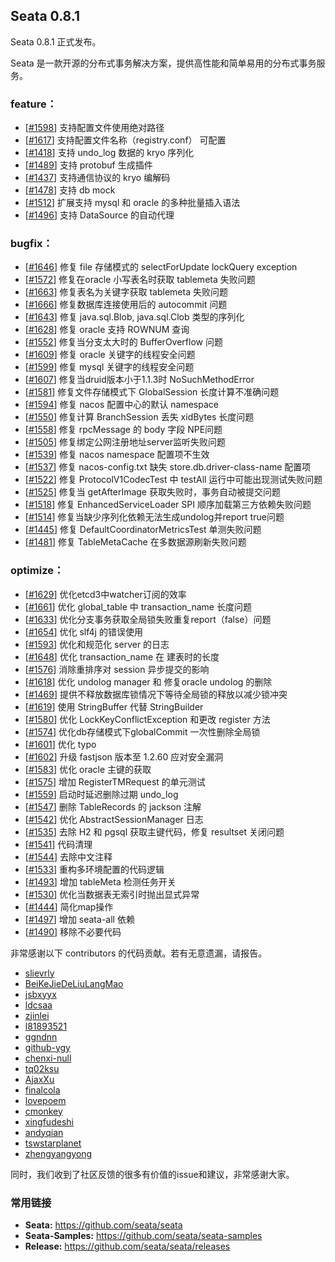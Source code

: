 ## Seata 0.8.1 

Seata 0.8.1 正式发布。

Seata 是一款开源的分布式事务解决方案，提供高性能和简单易用的分布式事务服务。


### feature：
- [[#1598](https://github.com/seata/seata/pull/1598)] 支持配置文件使用绝对路径
- [[#1617](https://github.com/seata/seata/pull/1617)] 支持配置文件名称（registry.conf） 可配置
- [[#1418](https://github.com/seata/seata/pull/1418)] 支持 undo_log 数据的 kryo 序列化
- [[#1489](https://github.com/seata/seata/pull/1489)] 支持 protobuf 生成插件
- [[#1437](https://github.com/seata/seata/pull/1437)] 支持通信协议的 kryo 编解码
- [[#1478](https://github.com/seata/seata/pull/1478)] 支持 db mock
- [[#1512](https://github.com/seata/seata/pull/1512)] 扩展支持 mysql 和 oracle 的多种批量插入语法
- [[#1496](https://github.com/seata/seata/pull/1496)] 支持 DataSource 的自动代理


### bugfix：
- [[#1646](https://github.com/seata/seata/pull/1646)] 修复 file 存储模式的 selectForUpdate lockQuery exception
- [[#1572](https://github.com/seata/seata/pull/1572)] 修复在oracle 小写表名时获取 tablemeta 失败问题 
- [[#1663](https://github.com/seata/seata/pull/1663)] 修复表名为关键字获取 tablemeta 失败问题
- [[#1666](https://github.com/seata/seata/pull/1666)] 修复数据库连接使用后的 autocommit 问题
- [[#1643](https://github.com/seata/seata/pull/1643)] 修复 java.sql.Blob, java.sql.Clob 类型的序列化
- [[#1628](https://github.com/seata/seata/pull/1628)] 修复 oracle 支持 ROWNUM 查询
- [[#1552](https://github.com/seata/seata/pull/1552)] 修复当分支太大时的 BufferOverflow 问题
- [[#1609](https://github.com/seata/seata/pull/1609)] 修复 oracle 关键字的线程安全问题
- [[#1599](https://github.com/seata/seata/pull/1599)] 修复 mysql 关键字的线程安全问题
- [[#1607](https://github.com/seata/seata/pull/1607)] 修复当druid版本小于1.1.3时 NoSuchMethodError
- [[#1581](https://github.com/seata/seata/pull/1581)] 修复文件存储模式下 GlobalSession 长度计算不准确问题 
- [[#1594](https://github.com/seata/seata/pull/1594)] 修复 nacos 配置中心的默认 namespace
- [[#1550](https://github.com/seata/seata/pull/1550)] 修复计算 BranchSession 丢失 xidBytes 长度问题
- [[#1558](https://github.com/seata/seata/pull/1558)] 修复 rpcMessage 的 body 字段 NPE问题
- [[#1505](https://github.com/seata/seata/pull/1505)] 修复绑定公网注册地址server监听失败问题
- [[#1539](https://github.com/seata/seata/pull/1539)] 修复 nacos namespace 配置项不生效
- [[#1537](https://github.com/seata/seata/pull/1537)] 修复 nacos-config.txt 缺失 store.db.driver-class-name 配置项
- [[#1522](https://github.com/seata/seata/pull/1522)] 修复 ProtocolV1CodecTest 中 testAll 运行中可能出现测试失败问题
- [[#1525](https://github.com/seata/seata/pull/1525)] 修复当 getAfterImage 获取失败时，事务自动被提交问题
- [[#1518](https://github.com/seata/seata/pull/1518)] 修复 EnhancedServiceLoader SPI 顺序加载第三方依赖失败问题
- [[#1514](https://github.com/seata/seata/pull/1514)] 修复当缺少序列化依赖无法生成undolog并report true问题
- [[#1445](https://github.com/seata/seata/pull/1445)] 修复 DefaultCoordinatorMetricsTest 单测失败问题
- [[#1481](https://github.com/seata/seata/pull/1481)] 修复 TableMetaCache 在多数据源刷新失败问题



### optimize： 
- [[#1629](https://github.com/seata/seata/pull/1629)] 优化etcd3中watcher订阅的效率
- [[#1661](https://github.com/seata/seata/pull/1661)] 优化 global_table 中 transaction_name 长度问题
- [[#1633](https://github.com/seata/seata/pull/1633)] 优化分支事务获取全局锁失败重复report（false）问题 
- [[#1654](https://github.com/seata/seata/pull/1654)] 优化 slf4j 的错误使用
- [[#1593](https://github.com/seata/seata/pull/1593)] 优化和规范化 server 的日志 
- [[#1648](https://github.com/seata/seata/pull/1648)] 优化 transaction_name 在 建表时的长度
- [[#1576](https://github.com/seata/seata/pull/1576)] 消除重排序对 session 异步提交的影响 
- [[#1618](https://github.com/seata/seata/pull/1618)] 优化 undolog manager 和 修复oracle undolog 的删除
- [[#1469](https://github.com/seata/seata/pull/1469)] 提供不释放数据库锁情况下等待全局锁的释放以减少锁冲突
- [[#1619](https://github.com/seata/seata/pull/1416)] 使用 StringBuffer 代替 StringBuilder
- [[#1580](https://github.com/seata/seata/pull/1580)] 优化 LockKeyConflictException 和更改 register 方法
- [[#1574](https://github.com/seata/seata/pull/1574)] 优化db存储模式下globalCommit 一次性删除全局锁 
- [[#1601](https://github.com/seata/seata/pull/1601)] 优化 typo
- [[#1602](https://github.com/seata/seata/pull/1602)] 升级 fastjson 版本至 1.2.60 应对安全漏洞
- [[#1583](https://github.com/seata/seata/pull/1583)] 优化 oracle 主键的获取
- [[#1575](https://github.com/seata/seata/pull/1575)] 增加 RegisterTMRequest 的单元测试
- [[#1559](https://github.com/seata/seata/pull/1559)] 启动时延迟删除过期 undo_log
- [[#1547](https://github.com/seata/seata/pull/1547)] 删除 TableRecords 的 jackson 注解 
- [[#1542](https://github.com/seata/seata/pull/1542)] 优化 AbstractSessionManager 日志
- [[#1535](https://github.com/seata/seata/pull/1535)] 去除 H2 和 pgsql 获取主键代码，修复 resultset 关闭问题
- [[#1541](https://github.com/seata/seata/pull/1541)] 代码清理
- [[#1544](https://github.com/seata/seata/pull/1544)] 去除中文注释
- [[#1533](https://github.com/seata/seata/pull/1533)] 重构多环境配置的代码逻辑 
- [[#1493](https://github.com/seata/seata/pull/1493)] 增加 tableMeta 检测任务开关
- [[#1530](https://github.com/seata/seata/pull/1530)] 优化当数据表无索引时抛出显式异常
- [[#1444](https://github.com/seata/seata/pull/1444)] 简化map操作
- [[#1497](https://github.com/seata/seata/pull/1497)] 增加 seata-all 依赖
- [[#1490](https://github.com/seata/seata/pull/1490)] 移除不必要代码

非常感谢以下 contributors 的代码贡献。若有无意遗漏，请报告。

- [slievrly](https://github.com/slievrly)
- [BeiKeJieDeLiuLangMao](https://github.com/BeiKeJieDeLiuLangMao)
- [jsbxyyx](https://github.com/jsbxyyx)
- [ldcsaa](https://github.com/ldcsaa)
- [zjinlei](https://github.com/zjinlei)
- [l81893521](https://github.com/l81893521)
- [ggndnn](https://github.com/ggndnn)
- [github-ygy](https://github.com/github-ygy)
- [chenxi-null](https://github.com/chenxi-null)
- [tq02ksu](https://github.com/tq02ksu)
- [AjaxXu](https://github.com/AjaxXu)
- [finalcola](https://github.com/finalcola)
- [lovepoem](https://github.com/lovepoem)
- [cmonkey](https://github.com/cmonkey)
- [xingfudeshi](https://github.com/xingfudeshi)
- [andyqian](https://github.com/andyqian)
- [tswstarplanet](https://github.com/tswstarplanet)
- [zhengyangyong](https://github.com/zhengyangyong)

同时，我们收到了社区反馈的很多有价值的issue和建议，非常感谢大家。


### 常用链接
- **Seata:** https://github.com/seata/seata  
- **Seata-Samples:** https://github.com/seata/seata-samples   
- **Release:** https://github.com/seata/seata/releases
